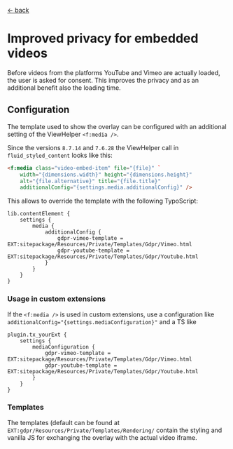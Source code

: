 [<- back](../Readme.md)

# Improved privacy for embedded videos

Before videos from the platforms YouTube and Vimeo are actually loaded, the user is asked for consent. This improves the privacy and as an additional benefit also the loading time.

## Configuration

The template used to show the overlay can be configured with an additional setting
of the ViewHelper `<f:media />`.

Since the versions `8.7.14` and `7.6.28` the ViewHelper call in `fluid_styled_content` looks like this:

```html
<f:media class="video-embed-item" file="{file}" `
    width="{dimensions.width}" height="{dimensions.height}" 
    alt="{file.alternative}" title="{file.title}" 
    additionalConfig="{settings.media.additionalConfig}" />
```

This allows to override the template with the following TypoScript:

```
lib.contentElement {
    settings {
        media {
            additionalConfig {
                gdpr-vimeo-template = EXT:sitepackage/Resources/Private/Templates/Gdpr/Vimeo.html
                gdpr-youtube-template = EXT:sitepackage/Resources/Private/Templates/Gdpr/Youtube.html
            }
        }
    }
}
```

### Usage in custom extensions

If the `<f:media />` is used in custom extensions, use a configuration like `additionalConfig="{settings.mediaConfiguration}"` and a TS like

```
plugin.tx_yourExt {
    settings {
        mediaConfiguration {
            gdpr-vimeo-template = EXT:sitepackage/Resources/Private/Templates/Gdpr/Vimeo.html
            gdpr-youtube-template = EXT:sitepackage/Resources/Private/Templates/Gdpr/Youtube.html
        }
    }
}
```

### Templates

The templates (default can be found at `EXT:gdpr/Resources/Private/Templates/Rendering/` contain
the styling and vanilla JS for exchanging the overlay with the actual video iframe.